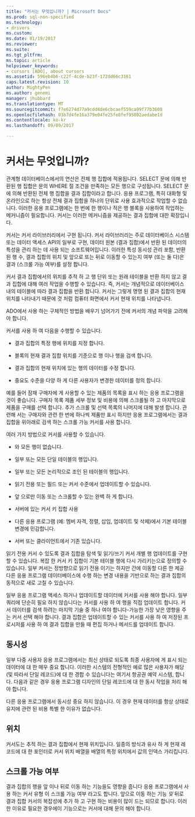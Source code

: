 ```yaml
---
title: "커서는 무엇입니까? | Microsoft Docs"
ms.prod: sql-non-specified
ms.technology:
- drivers
ms.custom: 
ms.date: 01/19/2017
ms.reviewer: 
ms.suite: 
ms.tgt_pltfrm: 
ms.topic: article
helpviewer_keywords:
- cursors [ADO], about cursors
ms.assetid: 596eb4b6-c22f-4cde-b23f-172dd66c3161
caps.latest.revision: 10
author: MightyPen
ms.author: genemi
manager: jhubbard
ms.translationtype: MT
ms.sourcegitcommit: f7e6274d77a9cdd4de6cbcaef559ca99f77b3608
ms.openlocfilehash: 03b7d4fe16a379e04fe25fe8fef95802aedabe1d
ms.contentlocale: ko-kr
ms.lasthandoff: 09/09/2017

---
```

# <a name="what-is-a-cursor"></a>커서는 무엇입니까?
관계형 데이터베이스에서의 연산은 전체 행 집합에 적용됩니다. SELECT 문에 의해 반환된 행 집합은 문의 WHERE 절 조건을 만족하는 모든 행으로 구성됩니다. SELECT 문에 의해 반환된 전체 행 집합을 결과 집합이라고 합니다. 응용 프로그램, 특히 대화형 및 온라인으로 하는 항상 전체 결과 집합을 하나의 단위로 사용 효과적으로 작업할 수 없습니다. 이러한 응용 프로그램에는 한 번에 한 행이나 적은 행 블록을 사용하여 작업하는 메커니즘이 필요합니다. 커서는 이러한 메커니즘을 제공하는 결과 집합에 대한 확장입니다.  
  
 커서는 커서 라이브러리에서 구현 됩니다. 커서 라이브러리는 주로 데이터베이스 시스템 또는 데이터 액세스 API의 일부로 구현, 데이터 원본 (결과 집합)에서 반환 된 데이터의 특성을 관리 하는 데 사용 되는 소프트웨어입니다. 이러한 특성 동시성 관리 포함, 반환 된 행 수, 결과 집합의 위치 및 앞으로 또는 뒤로 이동할 수 있는지 여부 (또는 둘 다)은 결과 (스크롤 가능 여부)를 설정 합니다.  
  
 커서 결과 집합에서의 위치를 추적 하 고 행 단위 또는 원래 테이블을 반환 하지 않고 결과 집합에 대해 여러 작업을 수행할 수 있습니다. 즉, 커서는 개념적으로 데이터베이스 내의 테이블에 따라 결과 집합을 반환 합니다. 커서는 그렇게 명명 된 결과 집합의 현재 위치를 나타내기 때문에 것 처럼 컴퓨터 화면에서 커서 현재 위치를 나타냅니다.  
  
 ADO에서 사용 하는 구체적인 방법을 배우기 넘어가기 전에 커서의 개념 파악을 고려해 야 합니다.  
  
 커서를 사용 하 여 다음을 수행할 수 있습니다.  
  
-   결과 집합의 특정 행에 위치를 지정 합니다.  
  
-   블록의 현재 결과 집합 위치를 기준으로 행 이나 행을 검색 합니다.  
  
-   결과 집합의 현재 위치에 있는 행의 데이터를 수정 합니다.  
  
-   중요도 수준을 다양 하 게 다른 사용자가 변경한 데이터를 정의 합니다.  
  
 예를 들어 잠재 구매자에 게 사용할 수 있는 제품의 목록을 표시 하는 응용 프로그램을 것이 좋습니다. 구매자 목록 제품 세부 정보 및 비용에 의해 스크롤될 하 고 마지막으로 제품을 구매를 선택 합니다. 추가 스크롤 및 선택 목록의 나머지에 대해 발생 합니다. 관련해 서는 구매자와 관련 한 번에 하나씩 제품만 표시 하지만 응용 프로그램에서는 결과 집합을 위아래로 검색 하는 스크롤 가능 커서를 사용 합니다.  
  
 여러 가지 방법으로 커서를 사용할 수 있습니다.  
  
-   와 모든 행이 없습니다.  
  
-   일부 또는 모든 단일 테이블의 행입니다.  
  
-   일부 또는 모든 논리적으로 조인 된 테이블의 행입니다.  
  
-   읽기 전용 또는 필드 또는 커서 수준에서 업데이트할 수 있습니다.  
  
-   앞 으로만 이동 또는 스크롤할 수 있는 완벽 하 게 합니다.  
  
-   서버에 있는 커서 키 집합 사용  
  
-   다른 응용 프로그램 (예: 멤버 자격, 정렬, 삽입, 업데이트 및 삭제)에서 기본 테이블 변경에 민감합니다.  
  
-   서버 또는 클라이언트에서 기존 있습니다.  
  
 읽기 전용 커서 수 있도록 결과 집합을 탐색 및 읽기/쓰기 커서 개별 행 업데이트를 구현할 수 있습니다. 복잡 한 커서 키 집합이 기본 테이블 행에 다시 가리키는으로 정의할 수 있습니다. 일부 커서는 정방향으로 읽기 전용 이기는 하지만 간에 이동할 다른 한 제공 다른 응용 프로그램 데이터베이스에 수행 하는 변경 내용을 기반으로 하는 결과 집합의 동적으로 새로 고칠 수 있습니다.  
  
 일부 응용 프로그램 액세스 하거나 업데이트할 데이터에 커서를 사용 해야 합니다. 일부 쿼리에 단순히 필요 하지 않습니다는 커서를 사용 하 여 행을 직접 업데이트 합니다. 커서 데이터를 검색 하려는 마지막 기술 중 하나 여야 합니다-가능한 가장 낮은 영향을 주는 커서 선택 해야 합니다. 결과 집합은 업데이트할 수 있는 커서를 사용 하 여 저장된 프로시저를 사용 하 여 결과 집합을 만들 때 편집 하거나 메서드를 업데이트 합니다.  
  
## <a name="concurrency"></a>동시성  
 일부 다중 사용자 응용 프로그램에서는 최신 상태로 되도록 최종 사용자에 게 표시 되는 데이터에 대 한 매우 중요 합니다. 이러한 시스템의 전형적인 예로 많은 사용자가 해당 (및 따라서 단일 레코드)에 대 한 경합 수 있습니다는 여기서 항공권 예약 시스템, 합니다. 다음과 같은 경우 응용 프로그램 디자인의 단일 레코드에 대 한 동시 작업을 처리 해야 합니다.  
  
 다른 응용 프로그램에서 동시성 중요 하지 않습니다. 이 경우 현재 데이터를 항상 상태로 유지에 관련 된 비용 특별 한 이유가 없습니다.  
  
## <a name="position"></a>위치  
 커서도는 추적 하는 결과 집합에서 현재 위치입니다. 일종의 방식과 유사 하 게 현재 레코드에 대 한 포인터로 커서 위치 배열을 배열의 특정 위치에서 값의 인덱스 가리킵니다.  
  
## <a name="scrollability"></a>스크롤 가능 여부  
 결과 집합의 행을 앞 이나 뒤로 이동 하는 기능을도 영향을 줍니다 응용 프로그램에서 사용 하는 커서 유형 이 스크롤 가능 여부 라고도 합니다. 앞으로 이동 하는 기능 *및* 뒤로 결과 집합 커서의 복잡성에 추가 하 고 구현 하는 비용이 많이 드는 되므로 합니다. 이러한 이유로 필요한 경우에이 기능으로는 커서에 대해 문의 해야 합니다.
